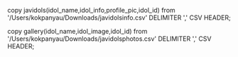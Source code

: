copy javidols(idol_name,idol_info,profile_pic,idol_id)
from '/Users/kokpanyau/Downloads/javidolsinfo.csv'
DELIMITER ','
CSV HEADER;

copy gallery(idol_name,idol_image,idol_id)
from '/Users/kokpanyau/Downloads/javidolsphotos.csv'
DELIMITER ','
CSV HEADER;